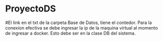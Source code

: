 # ProyectoDS
#El link en el txt de la carpeta Base de Datos, tiene el contedor. Para la conexion efectiva se debe ingresar la ip de la maquina virtual al momento de ingresar a docker. Esto debe ser en la clase DB del sistema.

